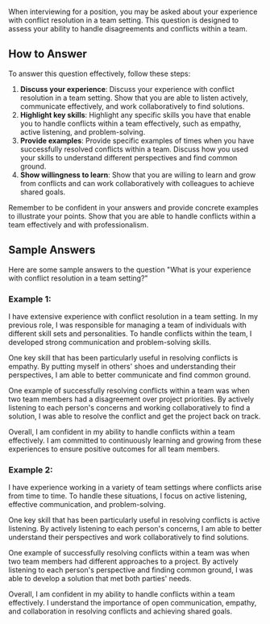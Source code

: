 
When interviewing for a position, you may be asked about your experience with conflict resolution in a team setting. This question is designed to assess your ability to handle disagreements and conflicts within a team.

How to Answer
-------------

To answer this question effectively, follow these steps:

1. **Discuss your experience**: Discuss your experience with conflict resolution in a team setting. Show that you are able to listen actively, communicate effectively, and work collaboratively to find solutions.
2. **Highlight key skills**: Highlight any specific skills you have that enable you to handle conflicts within a team effectively, such as empathy, active listening, and problem-solving.
3. **Provide examples**: Provide specific examples of times when you have successfully resolved conflicts within a team. Discuss how you used your skills to understand different perspectives and find common ground.
4. **Show willingness to learn**: Show that you are willing to learn and grow from conflicts and can work collaboratively with colleagues to achieve shared goals.

Remember to be confident in your answers and provide concrete examples to illustrate your points. Show that you are able to handle conflicts within a team effectively and with professionalism.

Sample Answers
--------------

Here are some sample answers to the question "What is your experience with conflict resolution in a team setting?"

### Example 1:

I have extensive experience with conflict resolution in a team setting. In my previous role, I was responsible for managing a team of individuals with different skill sets and personalities. To handle conflicts within the team, I developed strong communication and problem-solving skills.

One key skill that has been particularly useful in resolving conflicts is empathy. By putting myself in others' shoes and understanding their perspectives, I am able to better communicate and find common ground.

One example of successfully resolving conflicts within a team was when two team members had a disagreement over project priorities. By actively listening to each person's concerns and working collaboratively to find a solution, I was able to resolve the conflict and get the project back on track.

Overall, I am confident in my ability to handle conflicts within a team effectively. I am committed to continuously learning and growing from these experiences to ensure positive outcomes for all team members.

### Example 2:

I have experience working in a variety of team settings where conflicts arise from time to time. To handle these situations, I focus on active listening, effective communication, and problem-solving.

One key skill that has been particularly useful in resolving conflicts is active listening. By actively listening to each person's concerns, I am able to better understand their perspectives and work collaboratively to find solutions.

One example of successfully resolving conflicts within a team was when two team members had different approaches to a project. By actively listening to each person's perspective and finding common ground, I was able to develop a solution that met both parties' needs.

Overall, I am confident in my ability to handle conflicts within a team effectively. I understand the importance of open communication, empathy, and collaboration in resolving conflicts and achieving shared goals.
